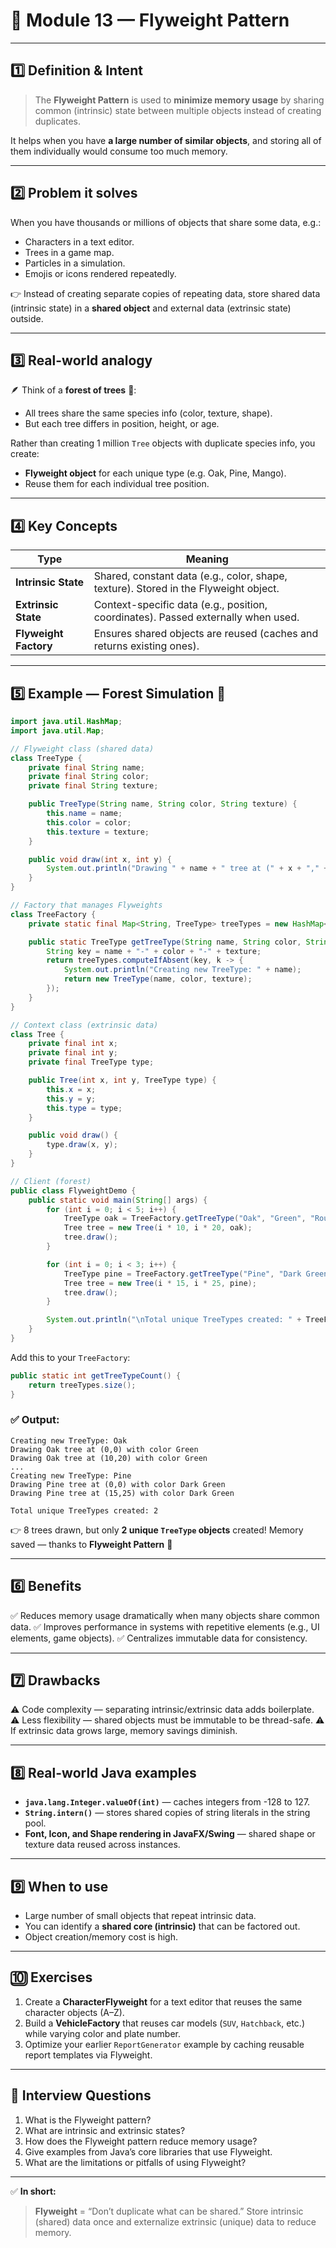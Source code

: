 # 🧱 Module 13 — Flyweight Pattern

---

## 1️⃣ Definition & Intent

> The **Flyweight Pattern** is used to **minimize memory usage** by sharing common (intrinsic) state between multiple objects instead of creating duplicates.

It helps when you have **a large number of similar objects**, and storing all of them individually would consume too much memory.

---

## 2️⃣ Problem it solves

When you have thousands or millions of objects that share some data,
e.g.:

* Characters in a text editor.
* Trees in a game map.
* Particles in a simulation.
* Emojis or icons rendered repeatedly.

👉 Instead of creating separate copies of repeating data, store shared data (intrinsic state) in a **shared object** and external data (extrinsic state) outside.

---

## 3️⃣ Real-world analogy

🪶 Think of a **forest of trees** 🌲:

* All trees share the same species info (color, texture, shape).
* But each tree differs in position, height, or age.

Rather than creating 1 million `Tree` objects with duplicate species info,
you create:

* **Flyweight object** for each unique type (e.g. Oak, Pine, Mango).
* Reuse them for each individual tree position.

---

## 4️⃣ Key Concepts

| Type                  | Meaning                                                                              |
| --------------------- | ------------------------------------------------------------------------------------ |
| **Intrinsic State**   | Shared, constant data (e.g., color, shape, texture). Stored in the Flyweight object. |
| **Extrinsic State**   | Context-specific data (e.g., position, coordinates). Passed externally when used.    |
| **Flyweight Factory** | Ensures shared objects are reused (caches and returns existing ones).                |

---

## 5️⃣ Example — Forest Simulation 🌳

```java
import java.util.HashMap;
import java.util.Map;

// Flyweight class (shared data)
class TreeType {
    private final String name;
    private final String color;
    private final String texture;

    public TreeType(String name, String color, String texture) {
        this.name = name;
        this.color = color;
        this.texture = texture;
    }

    public void draw(int x, int y) {
        System.out.println("Drawing " + name + " tree at (" + x + "," + y + ") with color " + color);
    }
}

// Factory that manages Flyweights
class TreeFactory {
    private static final Map<String, TreeType> treeTypes = new HashMap<>();

    public static TreeType getTreeType(String name, String color, String texture) {
        String key = name + "-" + color + "-" + texture;
        return treeTypes.computeIfAbsent(key, k -> {
            System.out.println("Creating new TreeType: " + name);
            return new TreeType(name, color, texture);
        });
    }
}

// Context class (extrinsic data)
class Tree {
    private final int x;
    private final int y;
    private final TreeType type;

    public Tree(int x, int y, TreeType type) {
        this.x = x;
        this.y = y;
        this.type = type;
    }

    public void draw() {
        type.draw(x, y);
    }
}

// Client (forest)
public class FlyweightDemo {
    public static void main(String[] args) {
        for (int i = 0; i < 5; i++) {
            TreeType oak = TreeFactory.getTreeType("Oak", "Green", "Rough");
            Tree tree = new Tree(i * 10, i * 20, oak);
            tree.draw();
        }

        for (int i = 0; i < 3; i++) {
            TreeType pine = TreeFactory.getTreeType("Pine", "Dark Green", "Smooth");
            Tree tree = new Tree(i * 15, i * 25, pine);
            tree.draw();
        }

        System.out.println("\nTotal unique TreeTypes created: " + TreeFactory.getTreeTypeCount());
    }
}
```

Add this to your `TreeFactory`:

```java
public static int getTreeTypeCount() {
    return treeTypes.size();
}
```

### ✅ Output:

```
Creating new TreeType: Oak
Drawing Oak tree at (0,0) with color Green
Drawing Oak tree at (10,20) with color Green
...
Creating new TreeType: Pine
Drawing Pine tree at (0,0) with color Dark Green
Drawing Pine tree at (15,25) with color Dark Green

Total unique TreeTypes created: 2
```

👉 8 trees drawn, but only **2 unique `TreeType` objects** created!
Memory saved — thanks to **Flyweight Pattern** 🎯

---

## 6️⃣ Benefits

✅ Reduces memory usage dramatically when many objects share common data.
✅ Improves performance in systems with repetitive elements (e.g., UI elements, game objects).
✅ Centralizes immutable data for consistency.

---

## 7️⃣ Drawbacks

⚠️ Code complexity — separating intrinsic/extrinsic data adds boilerplate.
⚠️ Less flexibility — shared objects must be immutable to be thread-safe.
⚠️ If extrinsic data grows large, memory savings diminish.

---

## 8️⃣ Real-world Java examples

* **`java.lang.Integer.valueOf(int)`** — caches integers from -128 to 127.
* **`String.intern()`** — stores shared copies of string literals in the string pool.
* **Font, Icon, and Shape rendering in JavaFX/Swing** — shared shape or texture data reused across instances.

---

## 9️⃣ When to use

* Large number of small objects that repeat intrinsic data.
* You can identify a **shared core (intrinsic)** that can be factored out.
* Object creation/memory cost is high.

---

## 🔟 Exercises

1. Create a **CharacterFlyweight** for a text editor that reuses the same character objects (A–Z).
2. Build a **VehicleFactory** that reuses car models (`SUV`, `Hatchback`, etc.) while varying color and plate number.
3. Optimize your earlier `ReportGenerator` example by caching reusable report templates via Flyweight.

---

## 🧠 Interview Questions

1. What is the Flyweight pattern?
2. What are intrinsic and extrinsic states?
3. How does the Flyweight pattern reduce memory usage?
4. Give examples from Java’s core libraries that use Flyweight.
5. What are the limitations or pitfalls of using Flyweight?

---

✅ **In short:**

> **Flyweight** = “Don’t duplicate what can be shared.”
> Store intrinsic (shared) data once and externalize extrinsic (unique) data to reduce memory.
